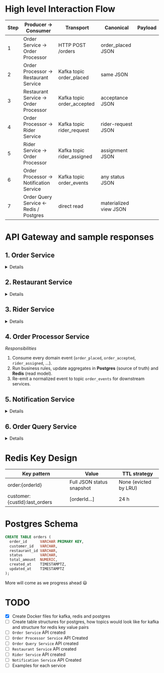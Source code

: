 # High level Interaction Flow

| Step | Producer → Consumer | Transport | Canonical | Payload |
| --- | --- | --- | --- | --- |
| 1 | Order Service → Order Processor | HTTP POST /orders | order_placed JSON |
| 2 | Order Processor → Restaurant Service | Kafka topic order_placed | same JSON |
| 3 | Restaurant Service → Order Processor |	Kafka topic order_accepted |	acceptance JSON |
| 4 | Order Processor → Rider Service |	Kafka topic rider_request | 	rider-request JSON |
| 5	| Rider Service → Order Processor |	Kafka topic rider_assigned |	assignment JSON |
| 6 | Order Processor → Notification Service |	Kafka topic order_events | any status JSON |
| 7	| Order Query Service ← Redis / Postgres |	direct read |	materialized view JSON |

# API Gateway and sample responses

## 1.  Order Service

<details>

### 1.1 Create Order – POST /v1/orders

HTTP Request
```text
POST /v1/orders
Content-Type: application/json
Accept: application/json
Idempotency-Key: 0fb1e1b9-e7dc-4aec-b2fa-3794b341fe7a
Authorization: Bearer <JWT>
```

Body
```json
{
  "customerId": "CUST-123",
  "restaurantId": "REST-456",
  "items": [
    { "itemId": "PIZZA-001", "quantity": 1 },
    { "itemId": "DRINK-003", "quantity": 2 }
  ],
  "deliveryAddress": {
    "street": "2510 Lagoon Way",
    "city": "Anytown",
    "state": "CA",
    "zipCode": "12345"
  },
  "specialInstructions": "Extra cheese"
}
```

Successful HTTP Response
```text
HTTP/1.1 201 Created
Location: /v1/orders/ORD-1001
Content-Type: application/json
```

Body
```json
{
  "orderId": "ORD-1001",
  "status": "PLACED",
  "createdAt": "2025-07-02T17:00:01Z"
}
```

Behaviour
1. Synchronous validation & 201 response.
2. Asynchronously publishes `order_placed` event to Kafka.
3. No DB writes here—Order Processor owns persistence.

</details>

## 2. Restaurant Service

<details>

### 2.1 Accept/Reject Order – POST /v1/restaurants/{restaurantId}/orders/{orderId}

Request body (partial update):
```json
{
  "action": "ACCEPT",
  "estimatedReadyTime": "2025-07-02T17:20:00Z"
}
```

Responses
| Status | Body (excerpt) |
| --- | --- |
| 200 OK |	```{ "status": "ACCEPTED", "acceptedAt": "...", "estimatedReadyTime": "…" }``` |
| 409 Conflict |	```{ "errors": [{ "status": "409", "code": "ALREADY_ACCEPTED" }] }``` |

__On success the service emits an `order_accepted` and `rider_request` event to Kafka__ 

</details>

## 3. Rider Service

<details>

### 3.1 Assign Rider – Kafka driven

Consumer of `rider_request`. After internal matching it produces:

```json
{
  "eventType": "rider_assigned",
  "orderId": "ORD-1001",
  "riderId": "RIDER-789",
  "assignedAt": "2025-07-02T17:10:00Z",
  "pickupLocation": {
    "restaurantId": "REST-456",
    "address": "2510 Lagoon Way, Anytown CA"
  }
}
```

### 3.2 Rider Tracking – PATCH /v1/riders/{riderId}/orders/{orderId}

Body when the rider picks up the order:

```json
{ "status": "PICKED_UP", "timestamp": "2025-07-02T17:20:10Z" }
```

Returns __204__ No Content on success.

</details>

## 4. Order Processor Service

_Responsibilities_

1. Consume every domain event (`order_placed`, `order_accepted`, `rider_assigned`, …).
2. Run business rules, update aggregates in __Postgres__ (source of truth) and __Redis__ (read model).
3. Re-emit a normalized event to topic `order_events` for downstream services.

## 5. Notification Service

<details>

Consumes `order_events` and calls an external provider (SMS, push). Canonical outgoing webhook:

```json
{
  "to": "+1-555-0100",
  "template": "ORDER_ACCEPTED",
  "variables": {
    "orderId": "ORD-1001",
    "eta": "17:35"
  }
}
```

If the provider responds __202__ Accepted, a `notification_sent` event is logged.

</details>

## 6. Order Query Service

<details>

`GET /v1/orders/{orderId}`

Response (from Redis, falls back to Postgres):

```json
{
  "orderId": "ORD-1001",
  "customerId": "CUST-123",
  "restaurantId": "REST-456",
  "status": "RIDER_ASSIGNED",
  "timeline": [
    { "status": "PLACED", "at": "17:00:01Z" },
    { "status": "ACCEPTED", "at": "17:05:00Z" },
    { "status": "RIDER_ASSIGNED", "at": "17:10:00Z" }
  ],
  "eta": "17:35:00Z"
}
```

Error Shape (global)

```json
{
  "errors": [
    {
      "status": "400",
      "code": "INVALID_ADDRESS",
      "detail": "Zip code is missing or malformed"
    }
  ]
}
```

</details>

# Redis Key Design
| Key pattern | Value |	TTL strategy |
| --- | --- | --- |
| order:{orderId} |	Full JSON status snapshot |	None (evicted by LRU) |
| customer:{custId}:last_orders |	[orderId…] |	24 h |

# Postgres Schema

```sql
CREATE TABLE orders (
  order_id      VARCHAR PRIMARY KEY,
  customer_id   VARCHAR,
  restaurant_id VARCHAR,
  status        VARCHAR,
  total_amount  NUMERIC,
  created_at    TIMESTAMPTZ,
  updated_at    TIMESTAMPTZ
);
```

More will come as we progress ahead 😃

# TODO
- [x] Create Docker files for kafka, redis and postgres
- [ ] Create table structures for postgres, how topics would look like for kafka and structure for redis key value pairs
- [ ] `Order Service` API created
- [ ] `Order Processor Service` API Created
- [ ] `Order Query Service` API created
- [ ] `Restaurant Service` API created
- [ ] `Rider Service` API created
- [ ] `Notification Service` API Created
- [ ] Examples for each service